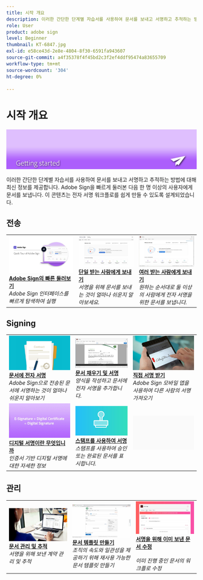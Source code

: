 ```yaml
---
title: 시작 개요
description: 이러한 간단한 단계별 자습서를 사용하여 문서를 보내고 서명하고 추적하는 방법에 대한 최신 정보를 얻으십시오.
role: User
product: adobe sign
level: Beginner
thumbnail: KT-6847.jpg
exl-id: e58ce43d-2e8e-4804-8f30-6591fa943607
source-git-commit: a4f35378f4f45bd2c3f2ef4ddf95474a83655709
workflow-type: tm+mt
source-wordcount: '304'
ht-degree: 0%

---
```


# 시작 개요

![시작 이미지 서명](../assets/Hero-GettingStarted.png)

이러한 간단한 단계별 자습서를 사용하여 문서를 보내고 서명하고 추적하는 방법에 대해 최신 정보를 제공합니다. Adobe Sign을 빠르게 둘러본 다음 한 명 이상의 사용자에게 문서를 보냅니다. 이 콘텐츠는 전자 서명 워크플로를 쉽게 만들 수 있도록 설계되었습니다.

## 전송

<table style="table-layout:fixed">
<tr>
 <td>
    <a href="quick-tour.md">
      <img alt="Adobe Sign의 빠른 둘러보기" src="../assets/Quick-Tour.png" />
    </a>
    <div>
    <a href="quick-tour.md"><strong>Adobe Sign의 빠른 둘러보기</strong></a>
    </div>
    <em>Adobe Sign 인터페이스를 빠르게 탐색하여 실행</em>
    <br>
  </td>
  <td>
    <a href="send-to-single-recipient.md">
      <img alt="단일 받는 사람에게 보내기" src="../assets/Send-to-single-recipient.png" />
    </a>
    <div>
    <a href="send-to-single-recipient.md"><strong>단일 받는 사람에게 보내기</strong></a>
    </div>
    <em>서명을 위해 문서를 보내는 것이 얼마나 쉬운지 알아보세요.</em>
    <br>
  </td>
  <td>
    <a href="send-to-multiple-recipients.md">
      <img alt="여러 받는 사람에게 보내기" src="../assets/Sending-to-multiple-recipients.png" />
    </a>
    <div>
    <a href="send-to-multiple-recipients.md"><strong>여러 받는 사람에게 보내기</strong></a>
    </div>
    <em>원하는 순서대로 둘 이상의 사람에게 전자 서명을 위한 문서를 보냅니다.</em>
    <br>
  </td>
</tr>
</table>

## Signing

<table style="table-layout:fixed">
<tr>
  <td>
    <a href="electronically-sign-a-document.md">
      <img alt="문서에 전자 서명" src="../assets/Electronically-sign.png" />
    </a>
    <div>
    <a href="electronically-sign-a-document.md"><strong>문서에 전자 서명</strong></a>
    </div>
    <em>Adobe Sign으로 전송된 문서에 서명하는 것이 얼마나 쉬운지 알아보기</em>
    <br>
  </td>
  <td>
    <a href="fill-and-sign.md">
      <img alt="문서 채우기 및 서명" src="../assets/FillandSign.png" />
    </a>
    <div>
    <a href="fill-and-sign.md"><strong>문서 채우기 및 서명</strong></a>
    </div>
    <em>양식을 작성하고 문서에 전자 서명을 추가합니다.</em>
    <br>
  </td>
  <td>
    <a href="sign-in-person.md">
      <img alt="직접 서명 받기" src="../assets/In-person.png" />
    </a>
    <div>
    <a href="sign-in-person.md"><strong>직접 서명 받기</strong></a>
    </div>
    <em>Adobe Sign 모바일 앱을 사용하여 다른 사람의 서명 가져오기</em>
    <br>
  </td>
</tr>
<tr>
  <td>
    <a href="sign-with-a-digital-signature.md">
      <img alt="디지털 서명이란 무엇입니까" src="../assets/Whatisdigsig_1280.jpg" />
    </a>
    <div>
    <a href="sign-with-a-digital-signature.md"><strong>디지털 서명이란 무엇입니까</strong></a>
    </div>
    <em>인증서 기반 디지털 서명에 대한 자세한 정보</em>
    <br>
  </td>
  <td>
    <a href="sign-with-a-stamp.md">
      <img alt="스탬프를 사용하여 서명" src="../assets/Stamp.png" />
    </a>
    <div>
    <a href="sign-with-a-stamp.md"><strong>스탬프를 사용하여 서명</strong></a>
    </div>
    <em>스탬프를 사용하여 승인 또는 완료된 문서를 표시합니다.</em>
     <br>
  </td> 
  <td>
    <img alt="스페이서" src="../assets/Grayspacer.png" />
    <div>
    <br>
  </td>
</tr>  
</table>

## 관리

<table style="table-layout:fixed">
<tr>
  <td>
    <a href="manage-and-track.md">
      <img alt="문서 관리 및 추적" src="../assets/Managing.png" />
    </a>
    <div>
    <a href="manage-and-track.md"><strong>문서 관리 및 추적</strong></a>
    </div>
    <em>서명을 위해 보낸 계약 관리 및 추적</em>
    <br>
  </td>
  <td>
    <a href="../sign-advanced-users/create-a-template.md">
      <img alt="문서 템플릿 만들기" src="../assets/Template.png" />
    </a>
    <div>
    <a href="../sign-advanced-users/create-a-template.md"><strong>문서 템플릿 만들기</strong></a>
    </div>
    <em>조직의 속도와 일관성을 제공하기 위해 재사용 가능한 문서 템플릿 만들기</em>
    <br>
  </td>
  <td>
    <a href="modify-in-flight.md">
      <img alt="서명을 위해 이미 보낸 문서 수정" src="../assets/Modifying-sending.png" />
    </a>
    <div>
    <a href="modify-in-flight.md"><strong>서명을 위해 이미 보낸 문서 수정</strong></a>
    </div>
    <br>
    <em>이미 진행 중인 문서의 워크플로 수정</em>
  </td>
</tr>
</table>
